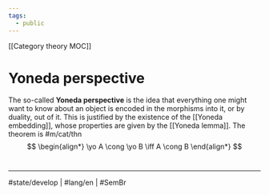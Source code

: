 ```yaml
---
tags:
  - public
---
```

[[Category theory MOC]]
# Yoneda perspective

The so-called **Yoneda perspective** is the idea that everything one might want to know about an object is encoded in the morphisms into it, or by duality, out of it.
This is justified by the existence of the [[Yoneda embedding]],
whose properties are given by the [[Yoneda lemma]].
The theorem is #m/cat/thn
$$
\begin{align*}
\yo A \cong \yo B \iff A \cong B
\end{align*}
$$

#
---
#state/develop | #lang/en | #SemBr
